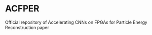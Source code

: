 # ACFPER
Official repository of Accelerating CNNs on FPGAs for Particle Energy Reconstruction paper
